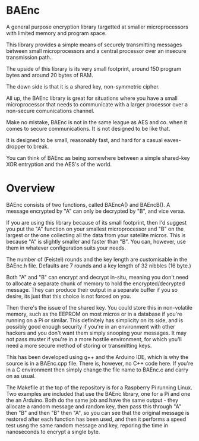 # BAEnc
A general purpose encryption library targetted at smaller microprocessors with limited memory and program space.

This library provides a simple means of securely transmitting messages between small microprocessors
and a central processor over an insecure transmission path..

The upside of this library is its very small footprint, around 150 program bytes and around 20 bytes of RAM.

The down side is that it is a shared key, non-symmetric cipher.

All up, the BAEnc library is great for situations where you have a small microprocessor that needs to communicate
with a larger processor over a non-secure comunications channel.

Make no mistake, BAEnc is not in the same league as AES and co. when it comes to secure communications. It is not designed to be like that.

It is designed to be small, reasonably fast, and hard for a casual eaves-dropper to break.

You can think of BAEnc as being somewhere between a simple shared-key XOR entryption and the AES's of the world.


# Overview

BAEnc consists of two functions, called BAEncA() and BAEncB(). A message encrypted by "A" can only be decrypted by "B", and vice versa.

If you are using this library because of its small footprint, then I'd suggest you put the "A" function on your smallest microprocessor
and "B" on the largest or the one collecting all the data from your satellite micros. This is because "A" is slightly smaller and faster than "B".
You can, however, use them in whatever configuration suits your needs.

The number of (Feistel) rounds and the key length are customisable in the BAEnc.h file. Defaults are 7 rounds and a key length of 32 nibbles (16 byte.)

Both "A" and "B" can encrypt and decrypt in-situ, meaning you don't need to allocate a separate chunk of memory to hold the encrypted/decrypted message.
They can produce their output in a separate buffer if you so desire, its just that this choice is not forced on you.

Then there's the issue of the shared key. You could store this in non-volatile memory, such as the EEPROM on most micros or in a database
if you're running on a Pi or similar. This definitely has simplicity on its side, and is possibly good enough security if you're in an
environment with other hackers and you don't want them simply snooping your messages. It may not pass muster if you're in a more hostile environment,
for which you'll need a more secure method of storing or transmitting keys.

This has been developed using g++ and the Arduino IDE, which is why the source is in a BAEnc.cpp file. There is, however,
no C++ code here. If you're in a C environment then simply change the file name to BAEnc.c and carry on as usual.

The Makefile at the top of the repository is for a Raspberry Pi running Linux.
Two examples are included that use the BAEnc library, one for a Pi and one the an Arduino. Both do the same job and have the same output -
they allocate a random message and random key, then pass this through "A" then "B" and then "B" then "A", so you can see that the original
message is restored after each function has been used, and then it performs a speed test usng the same random message and key, reporing the
time in nanoseconds to encrypt a single byte.

